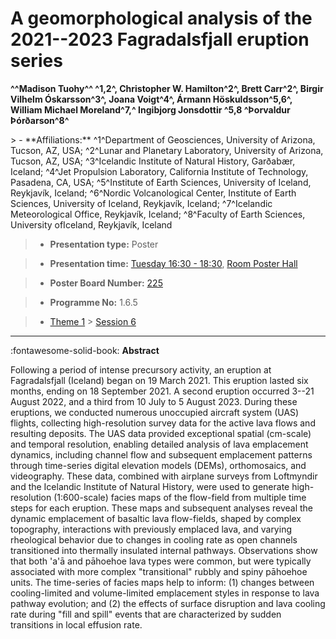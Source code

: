 # A geomorphological analysis of the 2021--2023 Fagradalsfjall eruption series

**^^Madison Tuohy^^ ^1,2^, Christopher W. Hamilton^2^, Brett Carr^2^, Birgir Vilhelm Óskarsson^3^, Joana Voigt^4^, Ármann Höskuldsson^5,6^, William Michael Moreland^7,^ Ingibjorg Jonsdottir ^5,8 ^Þorvaldur Þórðarson^8^**

<!-- more -->> - **Affiliations:** ^1^Department of Geosciences, University of Arizona, Tucson, AZ, USA; ^2^Lunar and Planetary Laboratory, University of Arizona, Tucson, AZ, USA; ^3^Icelandic Institute of Natural History, Garðabær, Iceland; ^4^Jet Propulsion Laboratory, California Institute of Technology, Pasadena, CA, USA; ^5^Institute of Earth Sciences, University of Iceland, Reykjavík, Iceland; ^6^Nordic Volcanological Center, Institute of Earth Sciences, University of Iceland, Reykjavík, Iceland; ^7^Icelandic Meteorological Office, Reykjavík, Iceland; ^8^Faculty of Earth Sciences, University ofIceland, Reykjavík, Iceland

> - **Presentation type:** Poster

> - **Presentation time:** [Tuesday 16:30 - 18:30](../sessions_comparison.md#__tabbed_2_6), [Room Poster Hall](../maps_venue.md#__tabbed_1_1)

> - **Poster Board Number:** [225](../map_poster_boards.md#tuesday)

> - **Programme No:** 1.6.5

> - [Theme 1](../theme1.md) > [Session 6](../sessions/session-1-6.md)

--- 

:fontawesome-solid-book: **Abstract**

Following a period of intense precursory activity, an eruption at Fagradalsfjall (Iceland) began on 19 March 2021. This eruption lasted six months, ending on 18 September 2021. A second eruption occurred 3--21 August 2022, and a third from 10 July to 5 August 2023. During these eruptions, we conducted numerous unoccupied aircraft system (UAS) flights, collecting high-resolution survey data for the active lava flows and resulting deposits. The UAS data provided exceptional spatial (cm-scale) and temporal resolution, enabling detailed analysis of lava emplacement dynamics, including channel flow and subsequent emplacement patterns through time-series digital elevation models (DEMs), orthomosaics, and videography. These data, combined with airplane surveys from Loftmyndir and the Icelandic Institute of Natural History, were used to generate high-resolution (1:600-scale) facies maps of the flow-field from multiple time steps for each eruption. These maps and subsequent analyses reveal the dynamic emplacement of basaltic lava flow-fields, shaped by complex topography, interactions with previously emplaced lava, and varying rheological behavior due to changes in cooling rate as open channels transitioned into thermally insulated internal pathways. Observations show that both 'a'ā and pāhoehoe lava types were common, but were typically associated with more complex "transitional" rubbly and spiny pāhoehoe units. The time-series of facies maps help to inform: (1) changes between cooling-limited and volume-limited emplacement styles in response to lava pathway evolution; and (2) the effects of surface disruption and lava cooling rate during "fill and spill" events that are characterized by sudden transitions in local effusion rate.  

